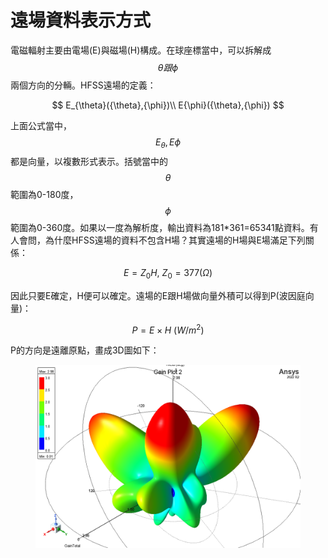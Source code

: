 # 遠場資料表示方式

電磁輻射主要由電場(E)與磁場(H)構成。在球座標當中，可以拆解成$${\theta}跟{\phi}$$兩個方向的分輛。HFSS遠場的定義：

$$
E_{\theta}({\theta},{\phi})\\ E{\phi}({\theta},{\phi})
$$

上面公式當中，$$E_{\theta}, E{\phi}$$都是向量，以複數形式表示。括號當中的$${\theta}$$範圍為0-180度，$${\phi}$$範圍為0-360度。如果以一度為解析度，輸出資料為181\*361=65341點資料。有人會問，為什麼HFSS遠場的資料不包含H場？其實遠場的H場與E場滿足下列關係：

$$
E=Z_0H, \  Z_0=377({\Omega})
$$

因此只要E確定，H便可以確定。遠場的E跟H場做向量外積可以得到P(波因庭向量)：

$$
P=E\times H \ (W/m^2)
$$

P的方向是遠離原點，畫成3D圖如下：

<figure><img src=".gitbook/assets/image.png" alt=""><figcaption></figcaption></figure>
